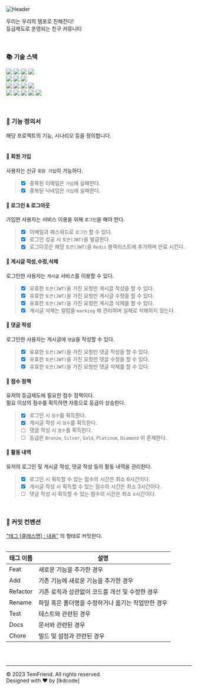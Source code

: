 ![Header](https://capsule-render.vercel.app/api?type=waving&customColorList=8,78,127,39,195,247&color=gradient&text=TemFriend&fontColor=ffffff&animation=fadeIn)

우리는 우리의 템포로 친해진다!<br/>
등급제도로 운영되는 친구 커뮤니티<br/>

<br/>

### 📚 기술 스택

<img src="https://img.shields.io/badge/Java  17-007396?style=flat-square&logo=openJDK&logoColor=white&style=flat"/></a>
<img src="https://img.shields.io/badge/Spring Boot 2.7.14-6DB33F?style=flat-square&logo=Springboot&logoColor=white&style=flat"/></a>
<img src="https://img.shields.io/badge/Spring Security-6DB33F?style=flat-&logo=springsecurity&logoColor=white&style=flat"/></a>
<img src="https://img.shields.io/badge/Spring Data JPA-gray?style=flat-square&logo=DataJPA&logoColor=white&style=flat"/></a>
<br/>
<img src="https://img.shields.io/badge/Junit-25A162?style=flat-&logo=JUnit5&logoColor=white&style=flat"/></a>
<img src="https://img.shields.io/badge/JWT-black?logo=jsonwebtokens&logoColor=pink&style=flat-square"/></a>
<img src="https://img.shields.io/badge/MapStruct-gray?logo=MapStruct&logoColor=#147284&style=flat-square"/></a>
<br/>
<img src="https://img.shields.io/badge/MySQL-4479A1?style=flat-square&logo=MySQL&logoColor=white&style=flat"/></a>
<img src="https://img.shields.io/badge/Redis-beige?logo=redis&logoColor=#DC382D&style=flat-square"/></a>
<img src="https://img.shields.io/badge/H2-4479A1?style=flat-square&logo=H2&logoColor=white&style=flat"/></a>
<img src="https://img.shields.io/badge/Flyway-CC0200?logo=flyway&logoColor=fff&style=flat-square"/></a>
<br/>
<img src="https://img.shields.io/badge/Swagger-85EA2D?style=flat-square&logo=Swagger&logoColor=white&style=flat"/></a>
<img src="https://img.shields.io/badge/Gradle-4429A1?style=flat-square&logo=gradle&logoColor=white&style=flat"/></a>
<img src="https://img.shields.io/badge/DBeaver-gray?logo=dbeaver&logoColor=#382923&style=flat-square"/></a>
<img src="https://img.shields.io/badge/Postman-gray?logo=Postman&logoColor=#FF6C37&style=flat-square"/></a>
<img src="https://img.shields.io/badge/github-gray?logo=github&logoColor=#181717&style=flat-square"/></a>
<br/>


[//]: # (### 🏛️ Architecture)

[//]: # (Swagger : /swagger-ui/index.html<br/>)

[//]: # (git -> gtiHubActions -> AWS -> SpringBootPrj -> RDS -> MySQL)

<br/>

### 🚀 기능 정의서

해당 프로젝트의 기능, 시나리오 등을 정의합니다.
<br/>
<br/>

#### 🎯 회원 가입

사용자는 신규 `회원 가입`이 가능하다.

> - [x] 중복된 이메일은 `가입`에 실패한다.
> - [x] 중복된 닉네임은 `가입`에 실패한다.

#### 🎯 로그인 & 로그아웃

가입한 사용자는 서비스 이용을 위해 `로그인`을 해야 한다.<br/>

> - [x] 이메일과 패스워드로 `로그인` 할 수 있다.
> - [x] 로그인 성공 시 `토큰(JWT)`을 발급한다.
> - [x] 로그아웃은 해당 `토큰(JWT)`을 `Redis` 블랙리스트에 추가하며 만료 시킨다.

#### 🎯 게시글 작성,수정,삭제

로그인한 사용자는 `게시글` 서비스를 이용할 수 있다.<br/>

> - [x] 유효한 `토큰(JWT)`을 가진 요청만 게시글 작성을 할 수 있다.
> - [x] 유효한 `토큰(JWT)`을 가진 요청만 게시글 수정을 할 수 있다.
> - [x] 유효한 `토큰(JWT)`을 가진 요청만 게시글 삭제를 할 수 있다.
> - [x] 게시글 삭제는 컬럼을 `marking` 해 관리하며 실제로 삭제하지 않는다.

#### 🎯 댓글 작성

로그인한 사용자는 게시글에 `댓글`을 작성할 수 있다.<br/>

> - [x] 유효한 `토큰(JWT)`을 가진 요청만 댓글 작성을 할 수 있다.
> - [x] 유효한 `토큰(JWT)`을 가진 요청만 댓글 수정을 할 수 있다.
> - [x] 유효한 `토큰(JWT)`을 가진 요청만 댓글 삭제를 할 수 있다.

#### 🎯 점수 정책

유저의 등급제도에 필요한 점수 정책이다.<br/>
필요 이상의 점수를 획득하면 자동으로 등급이 상승한다.<br/>

> - [x] 로그인 시 `점수`를 획득한다.
> - [x] 게시글 작성 시 `점수`를 획득한다.
> - [ ] 댓글 작성 시 `점수`를 획득한다.
> - [ ] 등급은 `Bronze`, `Silver`, `Gold`, `Platinum`, `Diamond` 이 존재한다.

#### 🎯 활동 내역

유저의 로그인 및 게시글 작성, 댓글 작성 등의 활동 내역을 관리한다.<br/>

> - [x] 로그인 시 획득할 수 있는 점수의 시간은 최소 6시간이다.
> - [x] 게시글 작성 시 획득할 수 있는 점수의 시간은 최소 3시간이다.
> - [ ] 댓글 작성 시 획득할 수 있는 점수의 시간은 최소 x시간이다.

<br/>

### 🚀 커밋 컨벤션

<u>"태그 [클래스명] : 내용"</u> 의 형태로 커밋한다.<br/>
<br/>

| 태그 이름    | 설명                           |
|----------|------------------------------|
| Feat     | 새로운 기능을 추가한 경우               |
| Add      | 기존 기능에 새로운 기능을 추가한 경우        |
| Refactor | 기존 로직과 상관없이 코드를 개선 및 수정한 경우  |
| Rename   | 파일 혹은 폴더명을 수정하거나 옮기는 작업만한 경우 |
| Test     | 테스트와 관련된 경우                  |
| Docs     | 문서와 관련된 경우                   |
| Chore    | 빌드 및 설정과 관련된 경우              |

<br/>
<br/>

---

© 2023 TemFriend. All rights reserved.<br/>
Designed with ❤️ by [lkdcode]